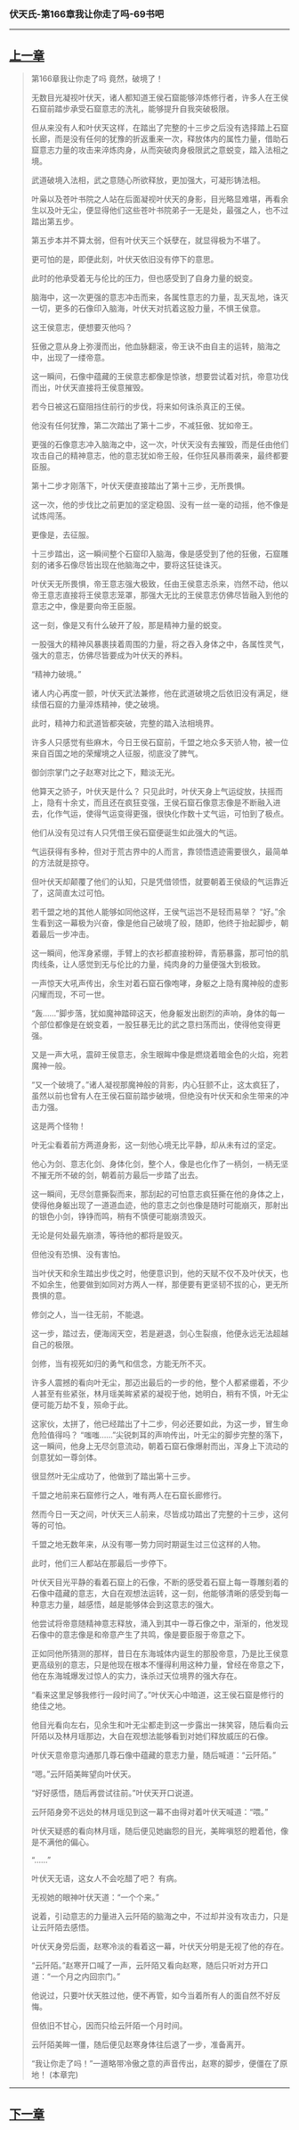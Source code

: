 ### 伏天氏-第166章我让你走了吗-69书吧

--------
[上一章](./18cf095669a2f4945f2aa84f6a8e7155.md)
--------


>
>
>
>第166章我让你走了吗
>竟然，破境了！
>
>无数目光凝视叶伏天，诸人都知道王侯石窟能够淬炼修行者，许多人在王侯石窟前踏步承受石窟意志的洗礼，能够提升自我突破极限。
>
>但从来没有人和叶伏天这样，在踏出了完整的十三步之后没有选择踏上石窟长廊，而是没有任何的犹豫的折返重来一次，释放体内的属性力量，借助石窟意志力量的攻击来淬炼肉身，从而突破肉身极限武之意蜕变，踏入法相之境。
>
>武道破境入法相，武之意随心所欲释放，更加强大，可凝形铸法相。
>
>叶枭以及苍叶书院之人站在后面凝视叶伏天的身影，目光略显难堪，再看余生以及叶无尘，便显得他们这些苍叶书院弟子一无是处，最强之人，也不过踏出第五步。
>
>第五步本并不算太弱，但有叶伏天三个妖孽在，就显得极为不堪了。
>
>更可怕的是，即便此刻，叶伏天依旧没有停下的意思。
>
>此时的他承受着无与伦比的压力，但也感受到了自身力量的蜕变。
>
>脑海中，这一次更强的意志冲击而来，各属性意志的力量，乱天乱地，诛灭一切，更多的石像印入脑海，叶伏天对抗着这股力量，不惧王侯意。
>
>这王侯意志，便想要灭他吗？
>
>狂傲之意从身上弥漫而出，他血脉翻滚，帝王诀不由自主的运转，脑海之中，出现了一缕帝意。
>
>这一瞬间，石像中蕴藏的王侯意志都像是惊骇，想要尝试着对抗，帝意功伐而出，叶伏天直接将王侯意摧毁。
>
>若今日被这石窟阻挡住前行的步伐，将来如何诛杀真正的王侯。
>
>他没有任何犹豫，第二次踏出了第十二步，不减狂傲、犹如帝王。
>
>更强的石像意志冲入脑海之中，这一次，叶伏天没有去摧毁，而是任由他们攻击自己的精神意志，他的意志犹如帝王般，任你狂风暴雨袭来，最终都要臣服。
>
>第十二步才刚落下，叶伏天便直接踏出了第十三步，无所畏惧。
>
>这一次，他的步伐比之前更加的坚定稳固、没有一丝一毫的动摇，他不像是试炼闯荡。
>
>更像是，去征服。
>
>十三步踏出，这一瞬间整个石窟印入脑海，像是感受到了他的狂傲，石窟雕刻的诸多石像尽皆出现在他脑海之中，要将这狂徒诛灭。
>
>叶伏天无所畏惧，帝王意志强大极致，任由王侯意志杀来，岿然不动，他以帝王意志直接将王侯意志笼罩，那强大无比的王侯意志仿佛尽皆融入到他的意志之中，像是要向帝王臣服。
>
>这一刻，像是又有什么破开了般，那是精神力量的蜕变。
>
>一股强大的精神风暴裹挟着周围的力量，将之吞入身体之中，各属性灵气，强大的意志，仿佛尽皆要成为叶伏天的养料。
>
>“精神力破境。”
>
>诸人内心再度一颤，叶伏天武法兼修，他在武道破境之后依旧没有满足，继续借石窟的力量淬炼精神，使之破境。
>
>此时，精神力和武道皆都突破，完整的踏入法相境界。
>
>许多人只感觉有些麻木，今日王侯石窟前，千盟之地众多天骄人物，被一位来自百国之地的荣耀境之人征服，彻底没了脾气。
>
>御剑宗掌门之子赵寒对比之下，黯淡无光。
>
>他算天之骄子，叶伏天是什么？
>只见此时，叶伏天身上气运绽放，扶摇而上，隐有十余丈，而且还在疯狂变强，王侯石窟石像意志像是不断融入进去，化作气运，使得气运变得更强，很快化作数十丈气运，可怕到了极点。
>
>他们从没有见过有人只凭借王侯石窟便诞生如此强大的气运。
>
>气运获得有多种，但对于荒古界中的人而言，靠领悟遗迹需要很久，最简单的方法就是掠夺。
>
>但叶伏天却颠覆了他们的认知，只是凭借领悟，就要朝着王侯级的气运靠近了，这简直太过可怕。
>
>若千盟之地的其他人能够如同他这样，王侯气运岂不是轻而易举？
>“好。”余生看到这一幕极为兴奋，像是他自己破境了般，随即，他终于抬起脚步，朝着最后一步冲击。
>
>这一瞬间，他浑身紧绷，手臂上的衣衫都直接粉碎，青筋暴露，那可怕的肌肉线条，让人感觉到无与伦比的力量，纯肉身的力量便强大到极致。
>
>一声惊天大吼声传出，余生对着石窟石像咆哮，身躯之上隐有魔神般的虚影闪耀而现，不可一世。
>
>“轰……”脚步落，犹如魔神踏碎这天，他身躯发出剧烈的声响，身体的每一个部位都像是在蜕变着，一股狂暴无比的武之意扫荡而出，使得他变得更强。
>
>又是一声大吼，震碎王侯意志，余生眼眸中像是燃烧着暗金色的火焰，宛若魔神一般。
>
>“又一个破境了。”诸人凝视那魔神般的背影，内心狂颤不止，这太疯狂了，虽然以前也曾有人在王侯石窟前踏步破境，但绝没有叶伏天和余生带来的冲击力强。
>
>这是两个怪物！
>
>叶无尘看着前方两道身影，这一刻他心境无比平静，却从未有过的坚定。
>
>他心为剑、意志化剑、身体化剑，整个人，像是也化作了一柄剑，一柄无坚不摧无所不破的剑，朝着前方最后一步踏了出去。
>
>这一瞬间，无尽剑意撕裂而来，那刮起的可怕意志疯狂撕在他的身体之上，使得他身躯出现了一道道血迹，他的意志之剑也像是随时可能崩灭，那射出的银色小剑，铮铮而鸣，稍有不慎便可能崩溃毁灭。
>
>无论是何处最先崩溃，等待他的都将是毁灭。
>
>但他没有恐惧、没有害怕。
>
>当叶伏天和余生踏出步伐之时，他便意识到，他的天赋不仅不及叶伏天，也不如余生，他要做到如同对方两人一样，那便要有更坚韧不拔的心，更无所畏惧的意。
>
>修剑之人，当一往无前，不能退。
>
>这一步，踏过去，便海阔天空，若是避退，剑心生裂痕，他便永远无法超越自己的极限。
>
>剑修，当有视死如归的勇气和信念，方能无所不灭。
>
>许多人震撼的看向叶无尘，那迈出最后的一步的他，整个人都紧绷着，不少人甚至有些紧张，林月瑶美眸紧紧的凝视于他，她明白，稍有不慎，叶无尘便可能万劫不复，殒命于此。
>
>这家伙，太拼了，他已经踏出了十二步，何必还要如此，为这一步，冒生命危险值得吗？
>“嗤嗤……”尖锐刺耳的声响传出，叶无尘的脚步完整的落下，这一瞬间，他身上无尽剑意流动，朝着石窟石像爆射而出，浑身上下流动的剑意犹如一尊剑体。
>
>很显然叶无尘成功了，他做到了踏出第十三步。
>
>千盟之地前来石窟修行之人，唯有两人在石窟长廊修行。
>
>然而今日一天之间，叶伏天三人前来，尽皆成功踏出了完整的十三步，这何等的可怕。
>
>千盟之地无数年来，从没有哪一势力同时期诞生过三位这样的人物。
>
>此时，他们三人都站在那最后一步停下。
>
>叶伏天目光平静的看着石窟上的石像，不断的感受着石窟上每一尊雕刻着的石像中蕴藏的意志，大自在观想法运转，这一刻，他能够清晰的感受到每一种意志力量，越感悟，越是能够体会到这意志的强大。
>
>他尝试将帝意随精神意志释放，涌入到其中一尊石像之中，渐渐的，他发现石像中的意志像是和帝意产生了共鸣，像是要臣服于帝意之下。
>
>正如同他所猜测的那样，昔日在东海城体内诞生的那股帝意，乃是比王侯意更高级别的意志，只是他现在根本不懂得利用这种力量，曾经在帝意之下，他在东海城爆发过惊人的实力，诛杀过天位境界的强大存在。
>
>“看来这里足够我修行一段时间了。”叶伏天心中暗道，这王侯石窟是修行的绝佳之地。
>
>他目光看向左右，见余生和叶无尘都走到这一步露出一抹笑容，随后看向云阡陌以及林月瑶那边，大自在观想法能够看到对她们释放威压的石像。
>
>叶伏天意帝意沟通那几尊石像中蕴藏的意志力量，随后喊道：“云阡陌。”
>
>“嗯。”云阡陌美眸望向叶伏天。
>
>“好好感悟，随后再尝试往前。”叶伏天开口说道。
>
>云阡陌身旁不远处的林月瑶见到这一幕不由得对着叶伏天喊道：“喂。”
>
>叶伏天疑惑的看向林月瑶，随后便见她幽怨的目光，美眸嗔怒的瞪着他，像是不满他的偏心。
>
>“……”
>
>叶伏天无语，这女人不会吃醋了吧？
>有病。
>
>无视她的眼神叶伏天道：“一个个来。”
>
>说着，引动意志的力量进入云阡陌的脑海之中，不过却并没有攻击力，只是让云阡陌去感悟。
>
>叶伏天身旁后面，赵寒冷淡的看着这一幕，叶伏天分明是无视了他的存在。
>
>“云阡陌。”赵寒开口喊了一声，云阡陌又看向赵寒，随后只听对方开口道：“一个月之内回宗门。”
>
>他说过，只要叶伏天胜过他，便不再管，如今当着所有人的面自然不好反悔。
>
>但依旧不甘心，因而只给云阡陌一个月时间。
>
>云阡陌美眸一僵，随后便见赵寒身体往后退了一步，准备离开。
>
>“我让你走了吗！”一道略带冷傲之意的声音传出，赵寒的脚步，便僵在了原地！
>(本章完)
>
>

--------
[下一章](./10a42b0cfd0f2d3d0fb42dc0bd39a09e.md)
--------
